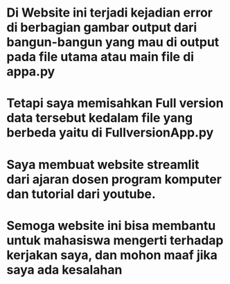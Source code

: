 # Di Website ini terjadi kejadian error di berbagian gambar output dari bangun-bangun yang mau di output pada file utama atau main file di appa.py
# Tetapi saya memisahkan Full version data tersebut kedalam file yang berbeda yaitu di FullversionApp.py
# Saya membuat website streamlit dari ajaran dosen program komputer dan tutorial dari youtube.
# Semoga website ini bisa membantu untuk mahasiswa mengerti terhadap kerjakan saya, dan mohon maaf jika saya ada kesalahan
